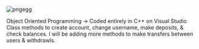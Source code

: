 ![pngegg](https://user-images.githubusercontent.com/102629027/219966234-9b01a6fe-7ea3-498d-8431-b2a2dd1d19a2.png)







Object Oriented Programming ->
Coded entirely in C++ on Visual Studio 
Class methods to create account, change username, make deposits, & check balances.
I will be adding more methods to make transfers between users & withdrawls.

